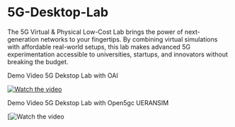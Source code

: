 # 5G-Desktop-Lab
The 5G Virtual &amp; Physical Low-Cost Lab brings the power of next-generation networks to your fingertips. By combining virtual simulations with affordable real-world setups, this lab makes advanced 5G experimentation accessible to universities, startups, and innovators without breaking the budget.

Demo Video 5G Dekstop Lab with OAI

[![Watch the video](https://img.youtube.com/vi/WkIymK58qyY/0.jpg)](https://www.youtube.com/watch?v=WkIymK58qyY)



Demo Video 5G Dekstop Lab with Open5gc UERANSIM 

[![[Watch the video](https://img.youtube.com/vi/7rR3TRZAUGQ&t=29s/0.jpg)](https://www.youtube.com/watch?v=7rR3TRZAUGQ&t=29s)

